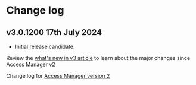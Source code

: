 # Change log

## v3.0.1200 17th July 2024
- Initial release candidate.

Review the [what's new in v3 article](./whats-new.md) to learn about the major changes since Access Manager v2

Change log for [Access Manager version 2](https://docs.lithnet.io/ams/v2.0/change-log)